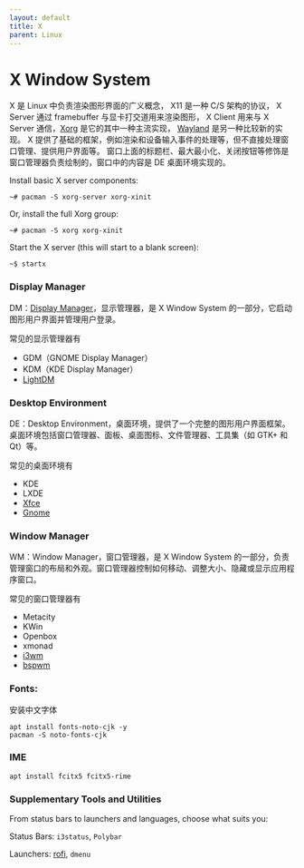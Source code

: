 ```yaml
---
layout: default
title: X
parent: Linux
---
```


# X Window System

X 是 Linux 中负责渲染图形界面的广义概念，
X11 是一种 C/S 架构的协议，
X Server 通过 framebuffer 与显卡打交道用来渲染图形，
X Client 用来与 X Server 通信，[Xorg](https://wiki.archlinux.org/index.php/Xorg) 是它的其中一种主流实现，
[Wayland](https://wayland.freedesktop.org) 是另一种比较新的实现。
X 提供了基础的框架，例如渲染和设备输入事件的处理等，但不直接处理窗口管理、提供用户界面等。
窗口上面的标题栏、最大最小化、关闭按钮等修饰是窗口管理器负责绘制的，窗口中的内容是 DE 桌面环境实现的。

Install basic X server components:

```shell
~# pacman -S xorg-server xorg-xinit
```

Or, install the full Xorg group:

```shell
~# pacman -S xorg xorg-xinit
```

Start the X server (this will start to a blank screen):

```shell
~$ startx
```

### Display Manager

DM：[Display Manager](https://wiki.archlinux.org/title/display_manager)，显示管理器，是 X Window System 的一部分，它启动图形用户界面并管理用户登录。

常见的显示管理器有 

+ GDM（GNOME Display Manager）
+ KDM（KDE Display Manager）
+ [LightDM](lightdm)

### Desktop Environment

DE：Desktop Environment，桌面环境，提供了一个完整的图形用户界面框架。桌面环境包括窗口管理器、面板、桌面图标、文件管理器、工具集（如 GTK+ 和 Qt）等。

常见的桌面环境有 

+ KDE
+ LXDE
+ [Xfce](xfce)
+ [Gnome](https://wiki.archlinux.org/index.php/Gnome)

### Window Manager

WM：Window Manager，窗口管理器，是 X Window System 的一部分，负责管理窗口的布局和外观。窗口管理器控制如何移动、调整大小、隐藏或显示应用程序窗口。

常见的窗口管理器有 

+ Metacity
+ KWin
+ Openbox
+ xmonad
+ [i3wm](i3wm)
+ [bspwm](bspwm)

### Fonts:

安装中文字体

```shell
apt install fonts-noto-cjk -y
pacman -S noto-fonts-cjk
```

### IME

```shell
apt install fcitx5 fcitx5-rime
```

### Supplementary Tools and Utilities

From status bars to launchers and languages, choose what suits you:

Status Bars: `i3status`, `Polybar`

Launchers: [rofi](rofi), `dmenu`
